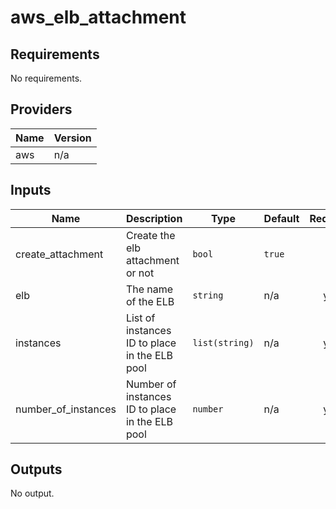 # aws_elb_attachment

<!-- BEGINNING OF PRE-COMMIT-TERRAFORM DOCS HOOK -->
## Requirements

No requirements.

## Providers

| Name | Version |
|------|---------|
| aws | n/a |

## Inputs

| Name | Description | Type | Default | Required |
|------|-------------|------|---------|:--------:|
| create\_attachment | Create the elb attachment or not | `bool` | `true` | no |
| elb | The name of the ELB | `string` | n/a | yes |
| instances | List of instances ID to place in the ELB pool | `list(string)` | n/a | yes |
| number\_of\_instances | Number of instances ID to place in the ELB pool | `number` | n/a | yes |

## Outputs

No output.

<!-- END OF PRE-COMMIT-TERRAFORM DOCS HOOK -->
